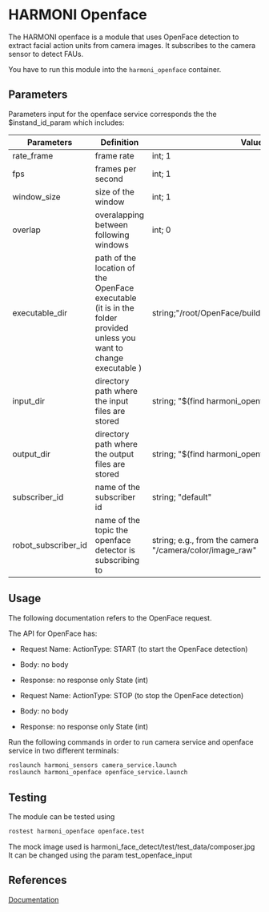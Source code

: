 # HARMONI Openface

The HARMONI openface is a module that uses OpenFace detection to extract facial action units from camera images. It subscribes to the camera sensor to detect FAUs.

You have to run this module into the `harmoni_openface` container.

## Parameters



Parameters input for the openface service corresponds the the $instand_id_param which includes:

|Parameters| Definition| Value |
|---|-----------|------------|
| rate_frame  | frame rate  |  int; 1   |
| fps  | frames per second |     int; 1|
| window_size  | size of the window |   int; 1  |
| overlap  | overalapping between following windows |   int; 0  |
| executable_dir  |  path of the location of the OpenFace executable (it is in the folder provided unless you want to change executable )| string;"/root/OpenFace/build/bin/FaceLandmarkImg"     |
| input_dir  | directory path where the input files are stored  |  string; "$(find harmoni_openface)/input/ "  |
| output_dir  |   directory path where the output files are stored| string; "$(find harmoni_openface)/output/ "   |
| subscriber_id  | name of the subscriber id |  string; "default"   |
| robot_subscriber_id  | name of the topic the openface detector is subscribing to  | string; e.g., from the camera "/camera/color/image_raw"    |


## Usage


The following documentation refers to the OpenFace request.

The API for OpenFace has:

- Request Name: ActionType: START (to start the OpenFace detection)
- Body: no body 
- Response: no response only State (int)


- Request Name: ActionType: STOP (to stop the OpenFace detection)
- Body: no body 
- Response: no response only State (int)
   

Run the following commands in order to run camera service and openface service in two different terminals:

```  bash
roslaunch harmoni_sensors camera_service.launch
roslaunch harmoni_openface openface_service.launch
```

## Testing
The module can be tested using

```  bash
rostest harmoni_openface openface.test
```

The mock image used is harmoni_face_detect/test/test_data/composer.jpg
It can be changed using the param test_openface_input

## References
[Documentation](https://harmoni20.readthedocs.io/en/latest/packages/harmoni_openface.html)